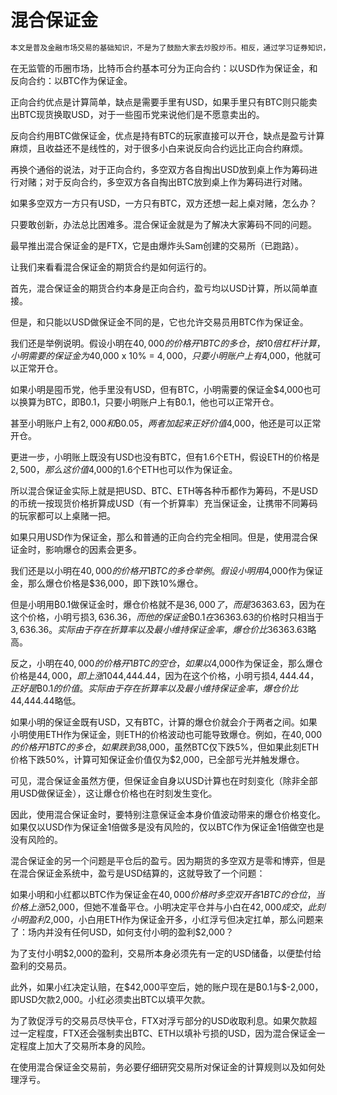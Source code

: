 # 混合保证金

```alert type=caution title=注意
本文是普及金融市场交易的基础知识，不是为了鼓励大家去炒股炒币。相反，通过学习证券知识，理解衍生品原理，可以更好地认识市场风险，自觉放弃杠杆赌博暴富等不切实际的幻想，避免落入各种理财、带单、空气币等诈骗套路。本文一切内容均不构成任何投资意见或建议。
```

在无监管的币圈市场，比特币合约基本可分为正向合约：以USD作为保证金，和反向合约：以BTC作为保证金。

正向合约优点是计算简单，缺点是需要手里有USD，如果手里只有BTC则只能卖出BTC现货换取USD，对于一些囤币党来说他们是不愿意卖出的。

反向合约用BTC做保证金，优点是持有BTC的玩家直接可以开仓，缺点是盈亏计算麻烦，且收益还不是线性的，对于很多小白来说反向合约远比正向合约麻烦。

再换个通俗的说法，对于正向合约，多空双方各自掏出USD放到桌上作为筹码进行对赌；对于反向合约，多空双方各自掏出BTC放到桌上作为筹码进行对赌。

如果多空双方一方只有USD，一方只有BTC，双方还想一起上桌对赌，怎么办？

只要敢创新，办法总比困难多。混合保证金就是为了解决大家筹码不同的问题。

最早推出混合保证金的是FTX，它是由爆炸头Sam创建的交易所（已跑路）。

让我们来看看混合保证金的期货合约是如何运行的。

首先，混合保证金的期货合约本身是正向合约，盈亏均以USD计算，所以简单直接。

但是，和只能以USD做保证金不同的是，它也允许交易员用BTC作为保证金。

我们还是举例说明。假设小明在$40,000的价格开1BTC的多仓，按10倍杠杆计算，小明需要的保证金为$40,000 x 10% = $4,000，只要小明账户上有$4,000，他就可以正常开仓。

如果小明是囤币党，他手里没有USD，但有BTC，小明需要的保证金$4,000也可以换算为BTC，即₿0.1，只要小明账户上有₿0.1，他也可以正常开仓。

甚至小明账户上有$2,000和₿0.05，两者加起来正好价值$4,000，他还是可以正常开仓。

更进一步，小明账上既没有USD也没有BTC，但有1.6个ETH，假设ETH的价格是$2,500，那么这价值$4,000的1.6个ETH也可以作为保证金。

所以混合保证金实际上就是把USD、BTC、ETH等各种币都作为筹码，不是USD的币统一按现货价格折算成USD（有一个折算率）充当保证金，让携带不同筹码的玩家都可以上桌赌一把。

如果只用USD作为保证金，那么和普通的正向合约完全相同。但是，使用混合保证金时，影响爆仓的因素会更多。

我们还是以小明在$40,000的价格开1BTC的多仓举例。假设小明用$4,000作为保证金，那么爆仓价格是$36,000，即下跌10%爆仓。

但是小明用₿0.1做保证金时，爆仓价格就不是$36,000了，而是$36363.63，因为在这个价格，小明亏损$3,636.36，而他的保证金₿0.1在$36363.63的价格时只相当于$3,636.36。实际由于存在折算率以及最小维持保证金率，爆仓价比$36363.63略高。

反之，小明在$40,000的价格开1BTC的空仓，如果以$4,000作为保证金，那么爆仓价格是$44,000，即上涨10%爆仓。但是小明用₿0.1做保证金时，爆仓价变为$44,444.44，因为在这个价格，小明亏损$4,444.44，正好是₿0.1的价值。实际由于存在折算率以及最小维持保证金率，爆仓价比$44,444.44略低。

如果小明的保证金既有USD，又有BTC，计算的爆仓价就会介于两者之间。如果小明使用ETH作为保证金，则ETH的价格波动也可能导致爆仓。例如，在$40,000的价格开1BTC的多仓，如果跌到$38,000，虽然BTC仅下跌5%，但如果此刻ETH价格下跌50%，计算可知保证金价值仅为$2,000，已全部亏光并触发爆仓。

可见，混合保证金虽然方便，但保证金自身以USD计算也在时刻变化（除非全部用USD做保证金），这让爆仓价格也在时刻发生变化。

因此，使用混合保证金时，要特别注意保证金本身价值波动带来的爆仓价格变化。如果仅以USD作为保证金1倍做多是没有风险的，仅以BTC作为保证金1倍做空也是没有风险的。

混合保证金的另一个问题是平仓后的盈亏。因为期货的多空双方是零和博弈，但是在混合保证金系统中，盈亏是USD结算的，这就导致了一个问题：

如果小明和小红都以BTC作为保证金在$40,000价格时多空双开各1BTC的仓位，当价格上涨5%后，小红浮亏$2,000，但她不准备平仓。小明决定平仓并与小白在$42,000成交，此刻小明盈利$2,000，小白用ETH作为保证金开多，小红浮亏但决定扛单，那么问题来了：场内并没有任何USD，如何支付小明的盈利$2,000？

为了支付小明$2,000的盈利，交易所本身必须先有一定的USD储备，以便垫付给盈利的交易员。

此外，如果小红决定认赔，在\$42,000平空后，她的账户现在是₿0.1与\$-2,000，即USD欠款2,000。小红必须卖出BTC以填平欠款。

为了敦促浮亏的交易员尽快平仓，FTX对浮亏部分的USD收取利息。如果欠款超过一定程度，FTX还会强制卖出BTC、ETH以填补亏损的USD，因为混合保证金一定程度上加大了交易所本身的风险。

在使用混合保证金交易前，务必要仔细研究交易所对保证金的计算规则以及如何处理浮亏。
